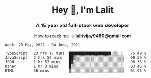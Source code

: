 <h1 align="center">Hey 👋, I'm Lalit</h1>
<h3 align="center">A 15 year old full-stack web developer</h3>

<p align="center">How to reach me → <strong>lalitvijay9480@gmail.com</strong></p>

<!--START_SECTION:waka-->
```text
Week: 28 May, 2021 - 04 June, 2021

TypeScript   23 hrs 17 mins  ███████████████████░░░░░░   75.49 % 
JavaScript   2 hrs 57 mins   ██▒░░░░░░░░░░░░░░░░░░░░░░   09.59 % 
JSON         1 hr 57 mins    █▓░░░░░░░░░░░░░░░░░░░░░░░   06.36 % 
Other        1 hr 3 mins     █░░░░░░░░░░░░░░░░░░░░░░░░   03.46 % 
HTML         36 mins         ▒░░░░░░░░░░░░░░░░░░░░░░░░   01.95 % 
```
<!--END_SECTION:waka-->
